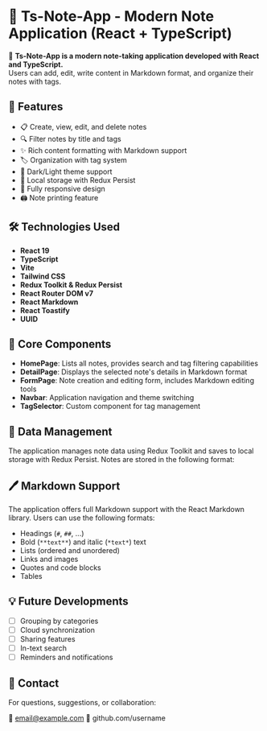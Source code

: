# 📝 Ts-Note-App - Modern Note Application (React + TypeScript)

🔗 **Ts-Note-App is a modern note-taking application developed with React and TypeScript.**  
Users can add, edit, write content in Markdown format, and organize their notes with tags.

## 🚀 Features

- 📋 Create, view, edit, and delete notes
- 🔍 Filter notes by title and tags
- ✨ Rich content formatting with Markdown support
- 🏷️ Organization with tag system
- 🌙 Dark/Light theme support
- 💾 Local storage with Redux Persist
- 📱 Fully responsive design
- 🖨️ Note printing feature

## 🛠️ Technologies Used

- **React 19**
- **TypeScript**
- **Vite**
- **Tailwind CSS**
- **Redux Toolkit & Redux Persist**
- **React Router DOM v7**
- **React Markdown**
- **React Toastify**
- **UUID**

## 🧩 Core Components

- **HomePage**: Lists all notes, provides search and tag filtering capabilities
- **DetailPage**: Displays the selected note's details in Markdown format
- **FormPage**: Note creation and editing form, includes Markdown editing tools
- **Navbar**: Application navigation and theme switching
- **TagSelector**: Custom component for tag management

## 🔄 Data Management

The application manages note data using Redux Toolkit and saves to local storage with Redux Persist. Notes are stored in the following format:

## 🖊️ Markdown Support

The application offers full Markdown support with the React Markdown library. Users can use the following formats:

- Headings (`#`, `##`, ...)
- Bold (`**text**`) and italic (`*text*`) text
- Lists (ordered and unordered)
- Links and images
- Quotes and code blocks
- Tables

## 💡 Future Developments

- [ ] Grouping by categories
- [ ] Cloud synchronization
- [ ] Sharing features
- [ ] In-text search
- [ ] Reminders and notifications

## 📧 Contact

For questions, suggestions, or collaboration:

📧 email@example.com
🐙 github.com/username
